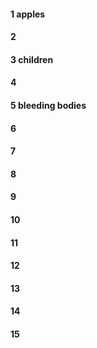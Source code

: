 #### 1 apples
#### 2
#### 3 children
#### 4
#### 5 bleeding bodies
#### 6
#### 7
#### 8
#### 9
#### 10
#### 11
#### 12
#### 13
#### 14
#### 15